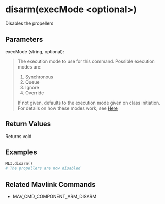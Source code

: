 # disarm(execMode \<optional>)

Disables the propellers

## Parameters

execMode (string, optional):
> The execution mode to use for this command. Possible execution modes are:
>
> 1. Synchronous
> 1. Queue
> 1. Ignore
> 1. Override
>
> If not given, defaults to the execution mode given on class initiation.  
> For details on how these modes work, see [Here](../executionModes.md)

## Return Values

Returns void

## Examples

```py
MLI.disarm()
# The propellers are now disabled
```

## Related Mavlink Commands

- MAV_CMD_COMPONENT_ARM_DISARM
